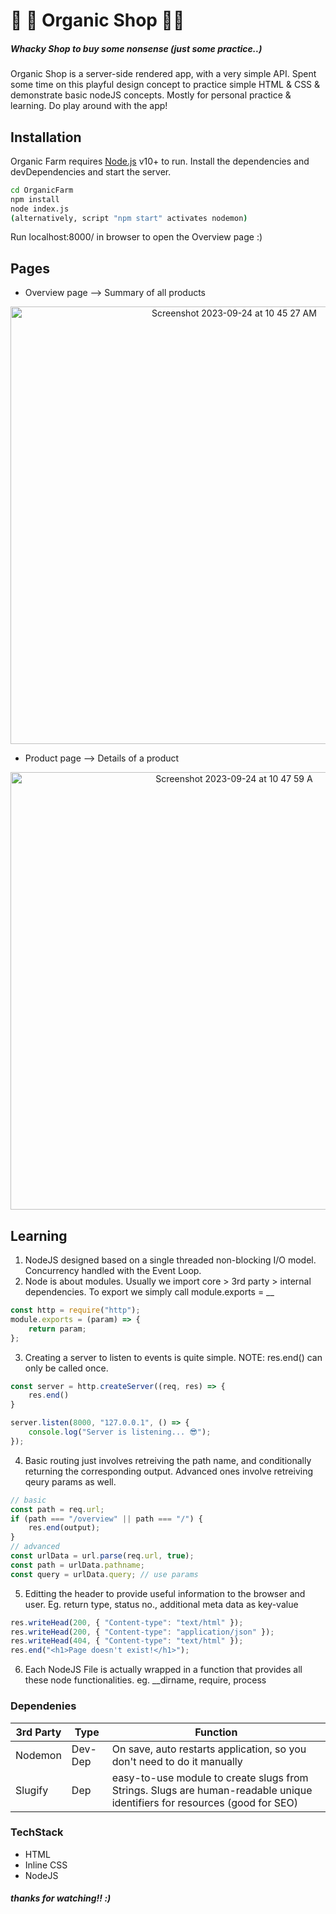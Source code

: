 # 🧀 🥦 Organic Shop 🥕🥑

##### Whacky Shop to buy some nonsense (just some practice..)

Organic Shop is a server-side rendered app, with a very simple API. Spent some time on this playful design concept to practice simple HTML & CSS & demonstrate basic nodeJS concepts. Mostly for personal practice & learning. Do play around with the app!

## Installation

Organic Farm requires [Node.js](https://nodejs.org/) v10+ to run.
Install the dependencies and devDependencies and start the server.

```sh
cd OrganicFarm
npm install
node index.js
(alternatively, script "npm start" activates nodemon)
```

Run localhost:8000/ in browser to open the Overview page :)

## Pages

- Overview page --> Summary of all products

<p align="center">
  <img width="700" alt="Screenshot 2023-09-24 at 10 45 27 AM" src="https://github.com/ComputeJason/OrganicShop/assets/65109081/6bf77149-5349-4841-9ea4-0d964e8398dd">
</p>

- Product page --> Details of a product

<p align="center">
  <img width="700" alt="Screenshot 2023-09-24 at 10 47 59 A" src="https://github.com/ComputeJason/OrganicShop/assets/65109081/d551fd01-aad4-467a-a963-dee85632bd45">
</p>

## Learning

1. NodeJS designed based on a single threaded non-blocking I/O model. Concurrency handled with the Event Loop.
2. Node is about modules. Usually we import core > 3rd party > internal dependencies. To export we simply call module.exports = \_\_

```js
const http = require("http");
module.exports = (param) => {
	return param;
};
```

3. Creating a server to listen to events is quite simple. NOTE: res.end() can only be called once.

```js
const server = http.createServer((req, res) => {
    res.end()
}

server.listen(8000, "127.0.0.1", () => {
	console.log("Server is listening... 😎");
});
```

4. Basic routing just involves retreiving the path name, and conditionally returning the corresponding output. Advanced ones involve retreiving qeury params as well.

```js
// basic
const path = req.url;
if (path === "/overview" || path === "/") {
	res.end(output);
}
// advanced
const urlData = url.parse(req.url, true);
const path = urlData.pathname;
const query = urlData.query; // use params
```

5. Editting the header to provide useful information to the browser and user. Eg. return type, status no., additional meta data as key-value

```js
res.writeHead(200, { "Content-type": "text/html" });
res.writeHead(200, { "Content-type": "application/json" });
res.writeHead(404, { "Content-type": "text/html" });
res.end("<h1>Page doesn't exist!</h1>");
```

6. Each NodeJS File is actually wrapped in a function that provides all these node functionalities. eg. \_\_dirname, require, process

### Dependenies

| 3rd Party | Type    | Function                                                                                                                  |
| --------- | ------- | ------------------------------------------------------------------------------------------------------------------------- |
| Nodemon   | Dev-Dep | On save, auto restarts application, so you don't need to do it manually                                                   |
| Slugify   | Dep     | easy-to-use module to create slugs from Strings. Slugs are human-readable unique identifiers for resources (good for SEO) |

### TechStack

- HTML
- Inline CSS
- NodeJS

##### thanks for watching!! :)
